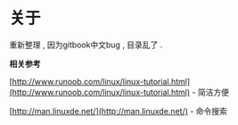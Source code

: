 # 关于

重新整理 , 因为gitbook中文bug , 目录乱了 . 

**相关参考**

[http://www.runoob.com/linux/linux-tutorial.html](http://www.runoob.com/linux/linux-tutorial.html) - 简洁方便

[http://man.linuxde.net/](http://man.linuxde.net/) - 命令搜索

